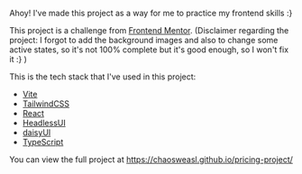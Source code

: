 Ahoy! I've made this project as a way for me to practice my frontend skills :}

This project is a challenge from [Frontend Mentor](https://www.frontendmentor.io/home).
(Disclaimer regarding the project: I forgot to add the background images and also to change some active states, so it's not 100% complete but it's good enough, so I won't fix it :} )

This is the tech stack that I've used in this project:

- [Vite](https://vitejs.dev)
- [TailwindCSS](https://tailwindcss.com)
- [React](https://react.dev)
- [HeadlessUI](https://headlessui.com)
- [daisyUI](https://daisyui.com)
- [TypeScript](https://www.typescriptlang.org)

You can view the full project at https://chaosweasl.github.io/pricing-project/

